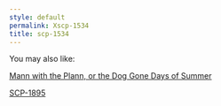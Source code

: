 ```yaml
---
style: default
permalink: Xscp-1534
title: scp-1534
---
```

You may also like:

[Mann with the Plann, or the Dog Gone Days of Summer](http://scp-wiki.net/mann-with-the-plann-or-the-dog-gone-days-of-summer)

[SCP-1895](http://scp-wiki.net/scp-1895)

